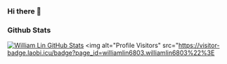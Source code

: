 ### Hi there 👋

<h3>Github Stats</h3>

[![William Lin GitHub Stats](https://github-readme-stats.vercel.app/api?username=williamlin6803&show_icons=true&count_private=true)](https://github.com/williamlin6803)
<img alt="Profile Visitors" src="https://visitor-badge.laobi.icu/badge?page_id=williamlin6803.williamlin6803%22%3E


<!--
**williamlin6803/williamlin6803** is a ✨ _special_ ✨ repository because its `README.md` (this file) appears on your GitHub profile.

Here are some ideas to get you started:

- 🔭 I’m currently working on ...
- 🌱 I’m currently learning ...
- 👯 I’m looking to collaborate on ...
- 🤔 I’m looking for help with ...
- 💬 Ask me about ...
- 📫 How to reach me: ...
- 😄 Pronouns: ...
- ⚡ Fun fact: ...
-->
